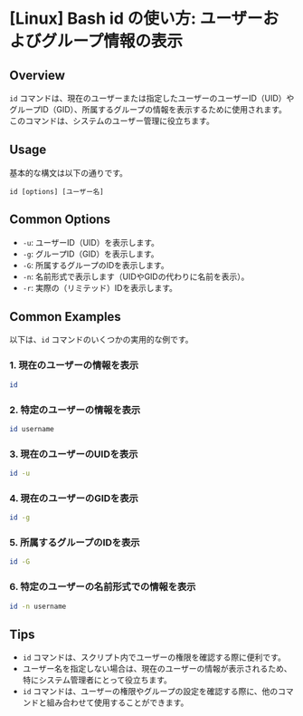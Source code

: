 # [Linux] Bash id の使い方: ユーザーおよびグループ情報の表示

## Overview
`id` コマンドは、現在のユーザーまたは指定したユーザーのユーザーID（UID）やグループID（GID）、所属するグループの情報を表示するために使用されます。このコマンドは、システムのユーザー管理に役立ちます。

## Usage
基本的な構文は以下の通りです。

```
id [options] [ユーザー名]
```

## Common Options
- `-u`: ユーザーID（UID）を表示します。
- `-g`: グループID（GID）を表示します。
- `-G`: 所属するグループのIDを表示します。
- `-n`: 名前形式で表示します（UIDやGIDの代わりに名前を表示）。
- `-r`: 実際の（リミテッド）IDを表示します。

## Common Examples
以下は、`id` コマンドのいくつかの実用的な例です。

### 1. 現在のユーザーの情報を表示
```bash
id
```

### 2. 特定のユーザーの情報を表示
```bash
id username
```

### 3. 現在のユーザーのUIDを表示
```bash
id -u
```

### 4. 現在のユーザーのGIDを表示
```bash
id -g
```

### 5. 所属するグループのIDを表示
```bash
id -G
```

### 6. 特定のユーザーの名前形式での情報を表示
```bash
id -n username
```

## Tips
- `id` コマンドは、スクリプト内でユーザーの権限を確認する際に便利です。
- ユーザー名を指定しない場合は、現在のユーザーの情報が表示されるため、特にシステム管理者にとって役立ちます。
- `id` コマンドは、ユーザーの権限やグループの設定を確認する際に、他のコマンドと組み合わせて使用することができます。